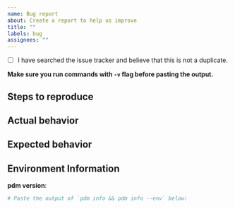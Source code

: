```yaml
---
name: Bug report
about: Create a report to help us improve
title: ""
labels: bug
assignees: ""
---
```


- [ ] I have searched the issue tracker and believe that this is not a duplicate.

**Make sure you run commands with `-v` flag before pasting the output.**

## Steps to reproduce

<!--Describe the minimized example of how to reproduce the bug-->

## Actual behavior

<!--A clear and concise description the result of the above steps-->

## Expected behavior

<!--A clear and concise description of what you expected to happen.-->

## Environment Information

**pdm version**:

```bash
# Paste the output of `pdm info && pdm info --env` below:

```
